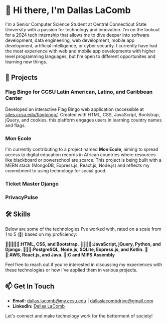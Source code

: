 # 👋 Hi there, I'm Dallas LaComb

I'm a Senior Computer Science Student at Central Connecticut State University with a passion for technology and innovation. I'm on the lookout for a 2024 tech internship that allows me to dive deeper into software development, data engineering, web development, mobile app development, artificial intelligence, or cyber security. I currently have had the most experience with web and mobile app developments with higher level programming languages, but I'm open to different opportunites and learning new things.
## 🌟 Projects
### Flag Bingo for CCSU Latin American, Latino, and Caribbean Center
Developed an interactive Flag Bingo web application (accessible at [sites.ccsu.edu/flagbingo/](https://sites.ccsu.edu/flagbingo/). Created with HTML, CSS, JavaScript, Bootstrap, jQuery, and cookies, this platform engages users in learning country names and flags. 
### Mon Ecole
I'm currently contributing to a project named **Mon Ecole**, aiming to spread access to digital education records in African countries where resources like blackboard or powerschool are scarce. This project is being built with a MERN stack (MongoDB, Express.js, React.js, Node.js) and reflects my commitment to using technology for social good.
### Ticket Master Django
### PrivacyPulse
## 🛠 Skills
Below are some of the technologies I've worked with, rated on a scale from 1 to 5 (🌟) based on my proficiency:

🌟🌟🌟🌟🌟:**HTML, CSS, and Bootstrap.**
🌟🌟🌟🌟:**JavaScript, jQuery, Python, and Django.**
🌟🌟🌟:**PostgreSQL, Node.js, SQLite, Express.js, and Kotlin.**
🌟🌟:**AWS, React.js, and Java.**
🌟:**C and MIPS Assembly**

Feel free to reach out if you're interested in discussing my experiences with these technologies or how I've applied them in various projects.
## 📫 Get In Touch
- **Email:** [dallas.lacomb@my.ccsu.edu](mailto:dallas.lacomb@my.ccsu.edu) | [dallaslacombdrive@gmail.com](mailto:dallaslacombdrive@gmail.com)
- **LinkedIn:** [Dallas LaComb](https://www.linkedin.com/in/dallas-lacomb-10710021b/)

Let's connect and make technology work for the betterment of society!

